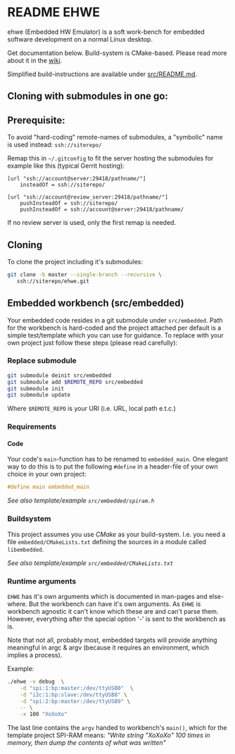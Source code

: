README EHWE
===========

ehwe (Embedded HW Emulator) is a soft work-bench for embedded software
development on a normal Linux desktop.


Get documentation below. Build-system is CMake-based. Please read
more about it in the [wiki](wiki/README.md).

Simplified build-instructions are available under [src/README.md](src/README.md).

Cloning with submodules in one go:
----------------------------------

## Prerequisite:

To avoid "hard-coding" remote-names of submodules, a "symbolic" name is
used instead: ``ssh://siterepo/``

Remap this in ``~/.gitconfig`` to fit the server hosting the submodules for
example like this (typical Gerrit hosting):

```
[url "ssh://account@server:29418/pathname/"]
    insteadOf = ssh://siterepo/

[url "ssh://account@review_server:29418/pathname/"]
    pushInsteadOf = ssh://siterepo/
    pushInsteadOf = ssh://account@server:29418/pathname/

```

If no review server is used, only the first remap is needed.

## Cloning

To clone the project including it's submodules:

```bash
git clone -b master --single-branch --recursive \
   ssh://siterepo/ehwe.git
```

Embedded workbench (src/embedded)
---------------------------------
Your embedded code resides in a git submodule under ``src/embedded``.
Path for the workbench is hard-coded and the project attached per default
is a simple test/template which you can use for guidance. To replace with
your own project just follow these steps (please read carefully):

### Replace submodule

```bash
git submodule deinit src/embedded
git submodule add $REMOTE_REPO src/embedded
git submodule init
git submodule update
```

Where ``$REMOTE_REPO`` is your URI (i.e. URL, local path e.t.c.)

### Requirements

#### Code
Your code's ``main``-function has to be renamed to ``embedded_main``. One
elegant way to do this is to put the following ``#define`` in a header-file
of your own choice in your own project:

```C
#define main embedded_main
```

*See also template/example ``src/embedded/spiram.h``*

### Buildsystem
This project assumes you use *CMake* as your build-system. I.e. you need
a file ``embedded/CMakeLists.txt`` defining the sources in a module called
``libembedded``.

*See also template/example ``src/embedded/CMakeLists.txt``*


### Runtime arguments
``EHWE`` has it's own arguments which is documented in man-pages and
else-where. But the workbench can have it's own arguments. As ``EHWE`` is
workbench agnostic it can't know which these are and can't parse them.
However, everything after the special option '-' is sent to the workbench
as is.

Note that not all, probably most, embedded targets will provide anything
meaningful in argc & argv (because it requires an environment, which implies a
process).

Example:

```bash
./ehwe -v debug  \
	-d "spi:1:bp:master:/dev/ttyUSB0"  \
	-d "i2c:1:bp:slave:/dev/ttyUSB8" \
	-d "spi:2:bp:master:/dev/ttyUSB9" \
	-- \
	-x 100 "XoXoXo"
```

The last line contains the ``argv`` handed to workbench's ``main()``, which
for the template project SPI-RAM means: *"Write string \"XoXoXo\" 100 times
in memory, then dump the contents of what was written"*
